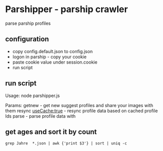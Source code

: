 Parshipper - parship crawler
============================
parse parship profiles


configuration
-------------
* copy config.default.json to config.json
* logon in parship - copy your cookie
* paste cookie value under session.cookie
* run script


run script
----------

Usage: node parshipper.js <params>

Params:
   getnew <pagesCount> - get new suggest profiles and share your images with them
   resync <useCache:true> - resync profile data based on cached profile Ids
   parse <profileId> - parse profile data with




get ages and sort it by count
-----------------------------
    grep Jahre  *.json | awk {'print $3'} | sort | uniq -c

